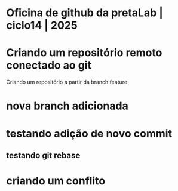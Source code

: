 # Oficina de github da pretaLab | ciclo14 | 2025
# Criando um repositório remoto conectado ao git 
Criando um repositório a partir da branch feature
# nova branch adicionada
# testando adição de novo commit
## testando git rebase 
# criando um conflito
